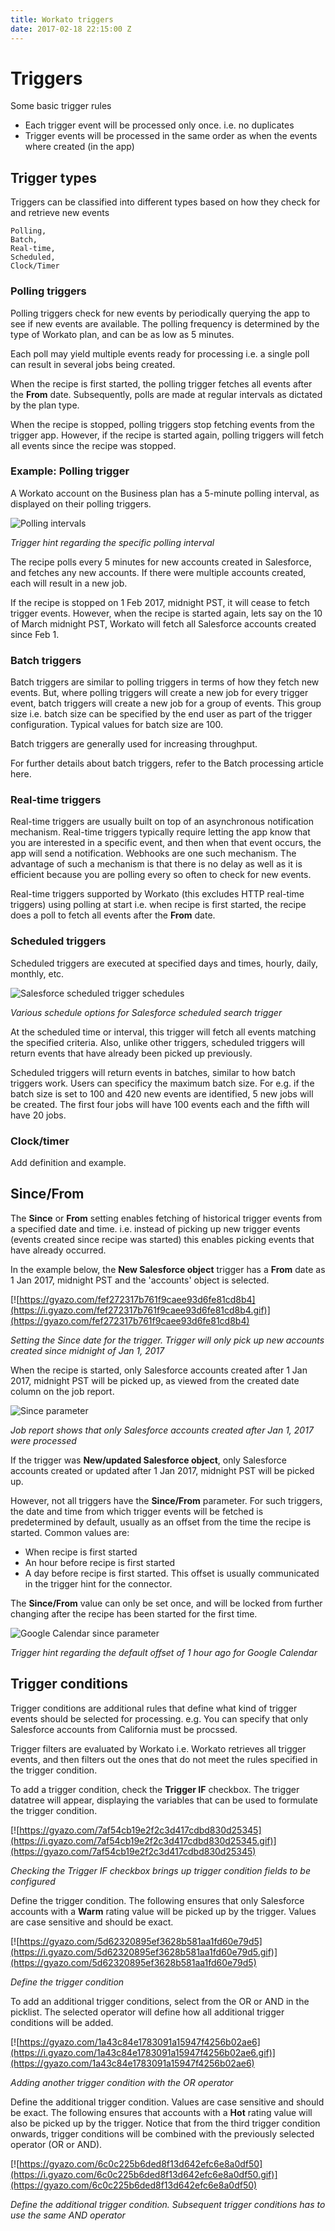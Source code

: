 ```yaml
---
title: Workato triggers
date: 2017-02-18 22:15:00 Z
---
```


# Triggers
Some basic trigger rules
- Each trigger event will be processed only once. i.e. no duplicates
- Trigger events will be processed in the same order as when the events where created (in the app)

## Trigger types
Triggers can be classified into different types based on how they check for and retrieve new events
```
Polling,
Batch,
Real-time,
Scheduled,
Clock/Timer
```

### Polling triggers
Polling triggers check for new events by periodically querying the app to see if new events are available. The polling frequency is determined by the type of Workato plan, and can be as low as 5 minutes.

Each poll may yield multiple events ready for processing i.e. a single poll can result in several jobs being created. 

When the recipe is first started, the polling trigger fetches all events after the **From** date. Subsequently, polls are made at regular intervals as dictated by the plan type.

When the recipe is stopped, polling triggers stop fetching events from the trigger app. However, if the recipe is started again, polling triggers will fetch all events since the recipe was stopped.

### Example: Polling trigger
A Workato account on the Business plan has a 5-minute polling interval, as displayed on their polling triggers.

![Polling intervals](/assets/images/recipes/triggers/polling_intervals.png)

*Trigger hint regarding the specific polling interval*

The recipe polls every 5 minutes for new accounts created in Salesforce, and fetches any new accounts. If there were multiple accounts created, each will result in a new job.

If the recipe is stopped on 1 Feb 2017, midnight PST, it will cease to fetch trigger events. However, when the recipe is started again, lets say on the 10 of March midnight PST, Workato will fetch all Salesforce accounts created since Feb 1.

### Batch triggers
Batch triggers are similar to polling triggers in terms of how they fetch new events. But, where polling triggers will create a new job for every trigger event, batch triggers will create a new job for a group of events. This group size i.e. batch size can be specified by the end user as part of the trigger configuration. Typical values for batch size are 100.

Batch triggers are generally used for increasing throughput.

For further details about batch triggers, refer to the Batch processing article here.

### Real-time triggers
Real-time triggers are usually built on top of an asynchronous notification mechanism. Real-time triggers typically require letting the app know that you are interested in a specific event, and then when that event occurs, the app will send a notification. Webhooks are one such mechanism. The advantage of such a mechanism is that there is no delay as well as it is efficient because you are polling every so often to check for new events.

Real-time triggers supported by Workato (this excludes HTTP real-time triggers) using polling at start i.e. when recipe is first started, the recipe does a poll to fetch all events after the **From** date. 


### Scheduled triggers
Scheduled triggers are executed at specified days and times, hourly, daily, monthly, etc.

![Salesforce scheduled trigger schedules](/assets/images/recipes/triggers/scheduled_trigger_schedules.png)

*Various schedule options for Salesforce scheduled search trigger*

At the scheduled time or interval, this trigger will fetch all events matching the specified criteria. Also, unlike other triggers, scheduled triggers will return events that have already been picked up previously.

Scheduled triggers will return events in batches, similar to how batch triggers work. Users can specificy the maximum batch size. For e.g. if the batch size is set to 100 and 420 new events are identified, 5 new jobs will be created. The first four jobs will have 100 events each and the fifth will have 20 jobs.

### Clock/timer
Add definition and example.

## Since/From
The **Since** or **From** setting enables fetching of historical trigger events from a specified date and time. i.e. instead of picking up new trigger events (events created since recipe was started) this enables picking events that have already occurred.

In the example below, the **New Salesforce object** trigger has a **From** date as 1 Jan 2017, midnight PST and the 'accounts' object is selected.

[![https://gyazo.com/fef272317b761f9caee93d6fe81cd8b4](https://i.gyazo.com/fef272317b761f9caee93d6fe81cd8b4.gif)](https://gyazo.com/fef272317b761f9caee93d6fe81cd8b4)

*Setting the Since date for the trigger. Trigger will only pick up new accounts created since midnight of Jan 1, 2017*

When the recipe is started, only Salesforce accounts created after 1 Jan 2017, midnight PST will be picked up, as viewed from the created date column on the job report.

![Since parameter](/assets/images/recipes/triggers/since_param_ran_recipe.png)

*Job report shows that only Salesforce accounts created after Jan 1, 2017 were processed*

If the trigger was **New/updated Salesforce object**, only Salesforce accounts created or updated after 1 Jan 2017, midnight PST will be picked up.

However, not all triggers have the **Since/From** parameter. For such triggers, the date and time from which trigger events will be fetched is predetermined by default, usually as an offset from the time the recipe is started. Common values are:
- When recipe is first started
- An hour before recipe is first started
- A day before recipe is first started.
This offset is usually communicated in the trigger hint for the connector.

The **Since/From** value can only be set once, and will be locked from further changing after the recipe has been started for the first time.

![Google Calendar since parameter](/assets/images/recipes/triggers/google_calendar_since_param.png)

*Trigger hint regarding the default offset of 1 hour ago for Google Calendar*

## Trigger conditions
Trigger conditions are additional rules that define what kind of trigger events should be selected for processing. e.g. You can specify that only Salesforce accounts from California must be procssed.

Trigger filters are evaluated by Workato i.e. Workato retrieves all trigger events, and then filters out the ones that do not meet the rules specified in the trigger condition.

To add a trigger condition, check the **Trigger IF** checkbox. The trigger datatree will appear, displaying the variables that can be used to formulate the trigger condition.

[![https://gyazo.com/7af54cb19e2f2c3d417cdbd830d25345](https://i.gyazo.com/7af54cb19e2f2c3d417cdbd830d25345.gif)](https://gyazo.com/7af54cb19e2f2c3d417cdbd830d25345)

*Checking the Trigger IF checkbox brings up trigger condition fields to be configured*

Define the trigger condition. The following ensures that only Salesforce accounts with a **Warm** rating value will be picked up by the trigger. Values are case sensitive and should be exact.

[![https://gyazo.com/5d62320895ef3628b581aa1fd60e79d5](https://i.gyazo.com/5d62320895ef3628b581aa1fd60e79d5.gif)](https://gyazo.com/5d62320895ef3628b581aa1fd60e79d5)

*Define the trigger condition*

To add an additional trigger conditions, select from the OR or AND in the picklist. The selected operator will define how all additional trigger conditions will be added.

[![https://gyazo.com/1a43c84e1783091a15947f4256b02ae6](https://i.gyazo.com/1a43c84e1783091a15947f4256b02ae6.gif)](https://gyazo.com/1a43c84e1783091a15947f4256b02ae6)

*Adding another trigger condition with the OR operator*

Define the additional trigger condition. Values are case sensitive and should be exact. The following ensures that accounts with a **Hot** rating value will also be picked up by the trigger. Notice that from the third trigger condition onwards, trigger conditions will be combined with the previously selected operator (OR or AND).

[![https://gyazo.com/6c0c225b6ded8f13d642efc6e8a0df50](https://i.gyazo.com/6c0c225b6ded8f13d642efc6e8a0df50.gif)](https://gyazo.com/6c0c225b6ded8f13d642efc6e8a0df50)

*Define the additional trigger condition. Subsequent trigger conditions has to use the same AND operator*
